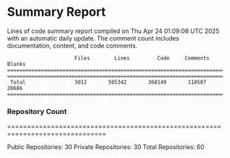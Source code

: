 # Summary Report
Lines of code summary report compiled on Thu Apr 24 01:09:08 UTC 2025 with an automatic daily update. The comment count includes documentation, content, and code comments.
```
                      Files        Lines         Code     Comments       Blanks
===============================================================================
===============================================================================
 Total                3012       505342       368149       110507        26686
===============================================================================
```

### Repository Count
===============================================================================

Public Repositories: 30
Private Repositories: 30
Total Repositories: 60

